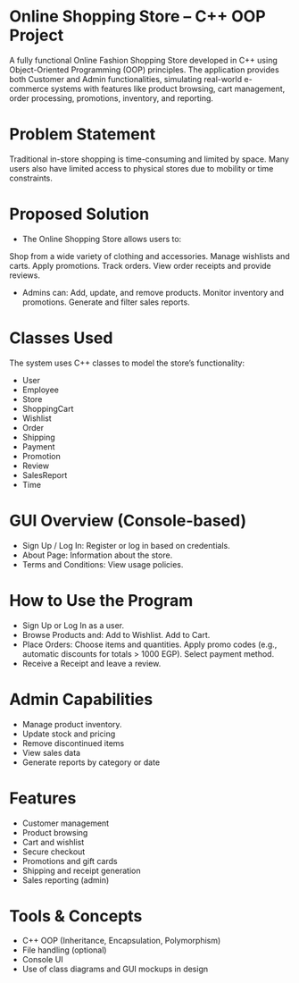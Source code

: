 # Online Shopping Store – C++ OOP Project
A fully functional Online Fashion Shopping Store developed in C++ using Object-Oriented Programming (OOP) principles. The application provides both Customer and Admin functionalities, simulating real-world e-commerce systems with features like product browsing, cart management, order processing, promotions, inventory, and reporting.

#  Problem Statement
Traditional in-store shopping is time-consuming and limited by space. Many users also have limited access to physical stores due to mobility or time constraints.

# Proposed Solution
- The Online Shopping Store allows users to:

Shop from a wide variety of clothing and accessories.
Manage wishlists and carts.
Apply promotions.
Track orders.
View order receipts and provide reviews.

- Admins can:
Add, update, and remove products.
Monitor inventory and promotions.
Generate and filter sales reports.

# Classes Used
The system uses C++ classes to model the store’s functionality:

- User
- Employee
- Store
- ShoppingCart
- Wishlist
- Order
- Shipping
- Payment
- Promotion
- Review
- SalesReport
- Time

# GUI Overview (Console-based)
- Sign Up / Log In: Register or log in based on credentials.
- About Page: Information about the store.
- Terms and Conditions: View usage policies.

#  How to Use the Program
- Sign Up or Log In as a user.
- Browse Products and:
Add to Wishlist.
Add to Cart.
- Place Orders:
Choose items and quantities.
Apply promo codes (e.g., automatic discounts for totals > 1000 EGP).
Select payment method.
- Receive a Receipt and leave a review.

# Admin Capabilities
- Manage product inventory.
- Update stock and pricing
- Remove discontinued items
- View sales data
- Generate reports by category or date

# Features
- Customer management
- Product browsing
- Cart and wishlist
- Secure checkout
- Promotions and gift cards
- Shipping and receipt generation
- Sales reporting (admin)

# Tools & Concepts
- C++ OOP (Inheritance, Encapsulation, Polymorphism)
- File handling (optional)
- Console UI
- Use of class diagrams and GUI mockups in design
